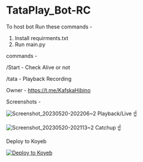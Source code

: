# TataPlay_Bot-RC

 

To host bot Run these commands -

1. Install requirments.txt 
2. Run main.py

commands -

/Start - Check Alive or not

/tata - Playback Recording 

Owner - https://t.me/KafskaHibino

Screenshots - 

![Screenshot_20230520-202206~2](https://github.com/Atomic153/TataPlay_Bot-RC/assets/127301463/51970c36-7d25-4528-8455-f95a389a6be4)
Playback/Live ☝️

![Screenshot_20230520-202113~2](https://github.com/Atomic153/TataPlay_Bot-RC/assets/127301463/bf882f30-62d4-460c-9680-380089342d5d)
Catchup ☝️

Deploy to Koyeb 

[![Deploy to Koyeb](https://www.koyeb.com/static/images/deploy/button.svg)](https://app.koyeb.com/deploy?name=tata-play-ripping-bot&type=git&repository=anination2024%2Ftata-play-ripping-bot&branch=main&builder=buildpack&service_type=worker&instance_type=nano&env%5B%5D=&ports=8000%3Bhttp%3B%2F)
